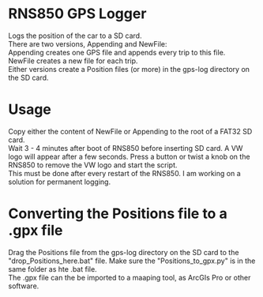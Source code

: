 # RNS850 GPS Logger
Logs the position of the car to a SD card.  
There are two versions, Appending and NewFile:  
Appending creates one GPS file and appends every trip to this file.  
NewFile creates a new file for each trip.  
Either versions create a Position files (or more) in the gps-log directory on the SD card.


# Usage  
Copy either the content of NewFile or Appending to the root of a FAT32 SD card.  
Wait 3 - 4 minutes after boot of RNS850 before inserting SD card. A VW logo will appear after a few seconds. Press a button or twist a knob on the RNS850 to remove the VW logo and start the script.  
This must be done after every restart of the RNS850. I am working on a solution for permanent logging.

# Converting the Positions file to a .gpx file
Drag the Positions file from the gps-log directory on the SD card to the "drop_Positions_here.bat" file. Make sure the "Positions_to_gpx.py" is in the same folder as hte .bat file.  
The .gpx file can the be imported to a maaping tool, as ArcGIs Pro or other software.
